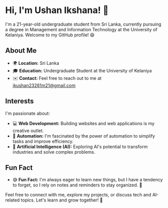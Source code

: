 # Hi, I'm Ushan Ikshana! 👋

I'm a 21-year-old undergraduate student from Sri Lanka, currently pursuing a degree in Management and Information Technology at the University of Kelaniya. Welcome to my GitHub profile! 😄

## About Me

- 🌍 **Location:** Sri Lanka
- 🎓 **Education:** Undergraduate Student at the University of Kelaniya
- ✉️ **Contact:** Feel free to reach out to me at ikushan23261m21@gmail.com

## Interests

I'm passionate about:

- 💻 **Web Development:** Building websites and web applications is my creative outlet.
- 🤖 **Automation:** I'm fascinated by the power of automation to simplify tasks and improve efficiency.
- 🧠 **Artificial Intelligence (AI):** Exploring AI's potential to transform industries and solve complex problems.

## Fun Fact

- 😅 **Fun Fact:** I'm always eager to learn new things, but I have a tendency to forget, so I rely on notes and reminders to stay organized. 📝

Feel free to connect with me, explore my projects, or discuss tech and AI-related topics. Let's learn and grow together! 🚀
